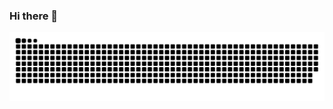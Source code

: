 ### Hi there 👋

<picture>
  <source media="(prefers-color-scheme: dark)" srcset="https://raw.githubusercontent.com/SMGJ222/SMGJ222/output/github-contribution-grid-snake-dark.svg">
  <source media="(prefers-color-scheme: light)" srcset="https://raw.githubusercontent.com/SMGJ222/SMGJ222/output/github-contribution-grid-snake.svg">
  <img alt="github contribution grid snake animation" src="https://raw.githubusercontent.com/SMGJ222/SMGJ222/output/github-contribution-grid-snake.svg">
</picture>

<!--
**SMGJ222/SMGJ222** is a ✨ _special_ ✨ repository because its `README.md` (this file) appears on your GitHub profile.

Here are some ideas to get you started:

- 🔭 I’m currently working on ...
- 🌱 I’m currently learning ...
- 👯 I’m looking to collaborate on ...
- 🤔 I’m looking for help with ...
- 💬 Ask me about ...
- 📫 How to reach me: ...
- 😄 Pronouns: ...
- ⚡ Fun fact: ...
-->
